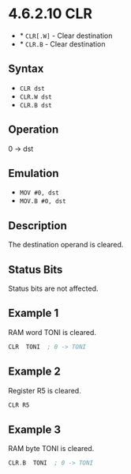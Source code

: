 # 4.6.2.10 CLR

- \* `CLR[.W]` - Clear destination
- \* `CLR.B` - Clear destination

## Syntax

- `CLR dst`
- `CLR.W dst`
- `CLR.B dst`

## Operation

0 → dst

## Emulation

- `MOV #0, dst`
- `MOV.B #0, dst`

## Description

The destination operand is cleared.

## Status Bits

Status bits are not affected.

## Example 1

RAM word TONI is cleared.

```asm
CLR  TONI  ; 0 -> TONI
```

## Example 2

Register R5 is cleared.

```asm
CLR R5
```

## Example 3

RAM byte TONI is cleared.

```asm
CLR.B  TONI  ; 0 -> TONI
```

